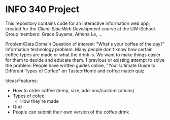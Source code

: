 # INFO 340 Project

This repository contains code for an interactive information web app, created for the _Client-Side Web Development_ course at the UW iSchool.
Group members: Grace Suyama, Athena Le, ...

Problem/Data Domain
Question of interest: "What's your coffee of the day?"
Information technology problem: Many people don't know how certain coffee types are made or what the drink is. We want to make things easier for them to decide and educate them. 
1 previous or existing attempt to solve the problem: People have written guides online, "Your Ultimate Guide to Different Types of Coffee" on TasteofHome and coffee match quiz. 

Ideas/Features:
- How to order coffee (temp, size, add-ons/customizations)
- Types of cofee 
    - How they're made 
- Quiz 
- People can submit their own version of the coffee drink